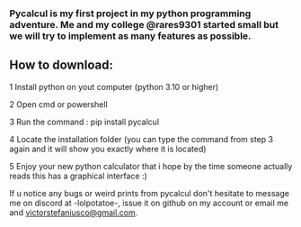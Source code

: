 ### Pycalcul is my first project in my python programming adventure. Me and my college @rares9301 started small but we will try to implement as many features as possible.

## How to download:

1 Install python on yout computer (python 3.10 or higher)

2 Open cmd or powershell

3 Run the command : pip install pycalcul

4 Locate the installation folder (you can type the command from step 3 again and it will show you exactly where it is located)

5 Enjoy your new python calculator that i hope by the time someone actually reads this has a graphical interface :)

If u notice any bugs or weird prints from pycalcul don't hesitate to message me on discord at -lolpotatoe-, issue it on github on my account or email me and victorstefaniusco@gmail.com.
